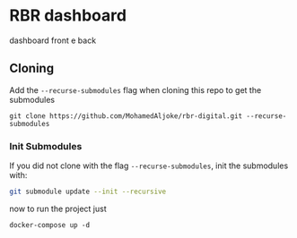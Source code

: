 # RBR dashboard

dashboard front e back

## Cloning

Add the `--recurse-submodules` flag when cloning this repo to get the submodules

```
git clone https://github.com/MohamedAljoke/rbr-digital.git --recurse-submodules
```

### Init Submodules

If you did not clone with the flag `--recurse-submodules`, init the submodules with:

```sh
git submodule update --init --recursive
```

now to run the project just

```
docker-compose up -d
```
